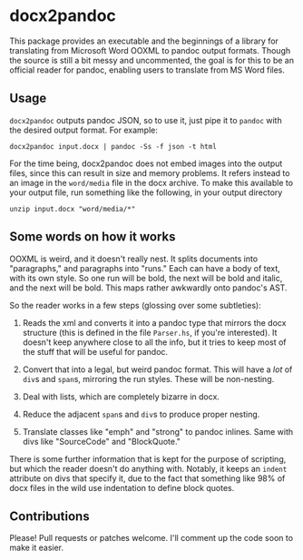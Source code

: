 docx2pandoc
===========

This package provides an executable and the beginnings of a library
for translating from Microsoft Word OOXML to pandoc output
formats. Though the source is still a bit messy and uncommented, the
goal is for this to be an official reader for pandoc, enabling users
to translate from MS Word files.

Usage
-----

`docx2pandoc` outputs pandoc JSON, so to use it, just pipe it to
`pandoc` with the desired output format. For example:

~~~
docx2pandoc input.docx | pandoc -Ss -f json -t html 
~~~

For the time being, docx2pandoc does not embed images into the output
files, since this can result in size and memory problems. It refers
instead to an image in the `word/media` file in the docx archive. To
make this available to your output file, run something like the
following, in your output directory

~~~
unzip input.docx "word/media/*"
~~~

Some words on how it works
--------------------------

OOXML is weird, and it doesn't really nest. It splits documents into
"paragraphs," and paragraphs into "runs." Each can have a body of
text, with its own style. So one run will be bold, the next will be
bold and italic, and the next will be bold. This maps rather awkwardly
onto pandoc's AST.

So the reader works in a few steps (glossing over some subtleties):

 1. Reads the xml and converts it into a pandoc type that mirrors the
    docx structure (this is defined in the file `Parser.hs`, if you're
    interested). It doesn't keep anywhere close to all the info, but
    it tries to keep most of the stuff that will be useful for pandoc.

 2. Convert that into a legal, but weird pandoc format. This will have
    a *lot* of `div`s and `span`s, mirroring the run styles. These
    will be non-nesting.

 3. Deal with lists, which are completely bizarre in docx.

 4. Reduce the adjacent `span`s and `div`s to produce proper nesting.

 5. Translate classes like "emph" and "strong" to pandoc inlines. Same
    with divs like "SourceCode" and "BlockQuote."

There is some further information that is kept for the purpose of
scripting, but which the reader doesn't do anything with. Notably, it
keeps an `indent` attribute on divs that specify it, due to the
fact that something like 98% of docx files in the wild use indentation
to define block quotes.

Contributions
-------------

Please! Pull requests or patches welcome. I'll comment up the code
soon to make it easier.




